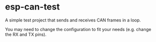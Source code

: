 # esp-can-test

A simple test project that sends and receives CAN frames in a loop.

You may need to change the configuration to fit your needs (e.g. change the RX and TX pins).
